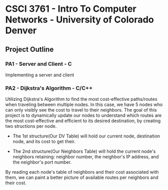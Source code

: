 # CSCI 3761 - Intro To Computer Networks - University of Colorado Denver

## Project Outline 

### PA1 - Server and Client - C

Implementing a server and client

### PA2 - Dijkstra's Algorithm - C/C++

Utilizing Dijkstra's Algorithm to find the most cost-effective paths/routes when traveling between multiple nodes. In this case, we have 5 nodes who can only visibly see the cost to travel to their neighbors.
The goal of this project is to dynamically update our nodes to understand which routes are the most cost-effective and efficient to its desired destination, by creating two structions per node. 

 - The 1st structure(Our DV Table) will hold our current node, destination node, and its cost to get their.

 - The 2nd structure(Our Neighbors Table) will hold the current node's neighbors retaining: neighbor number, the neighbor's IP address, and the neighbor's port number. 
 
 By reading each node's table of neighbors and their cost associated with them, we can paint a better picture of available routes per neighbors and their cost. 
